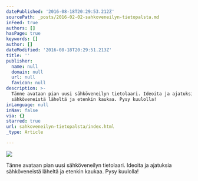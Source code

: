 ```yaml
---
datePublished: '2016-08-18T20:29:53.212Z'
sourcePath: _posts/2016-02-02-sahkoveneilyn-tietopalsta.md
inFeed: true
authors: []
hasPage: true
keywords: []
author: []
dateModified: '2016-08-18T20:29:51.213Z'
title: ''
publisher:
  name: null
  domain: null
  url: null
  favicon: null
description: >-
  Tänne avataan pian uusi sähköveneilyn tietolaari. Ideoita ja ajatuksia
  sähköveneistä läheltä ja etenkin kaukaa. Pysy kuulolla!
inLanguage: null
inNav: false
via: {}
starred: true
url: sahkoveneilyn-tietopalsta/index.html
_type: Article

---
```

![](https://s3-us-west-2.amazonaws.com/the-grid-img/p/d5a5f4b8c1f3b9da633c778875c205819776a7ba.jpg)

Tänne avataan pian uusi sähköveneilyn tietolaari. Ideoita ja ajatuksia sähköveneistä läheltä ja etenkin kaukaa. Pysy kuulolla!